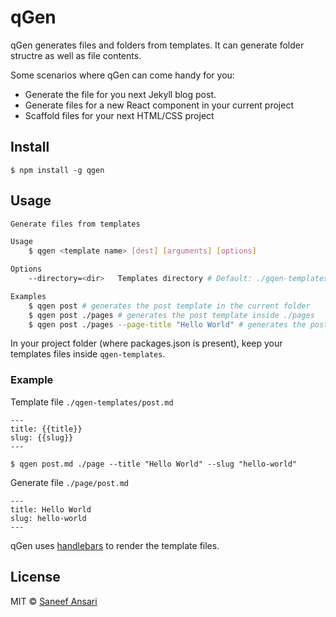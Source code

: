 # qGen

qGen generates files and folders from templates. It can generate folder structre as well as file contents.

Some scenarios where qGen can come handy for you:

- Generate the file for you next Jekyll blog post.
- Generate files for a new React component in your current project
- Scaffold files for your next HTML/CSS project

## Install

	$ npm install -g qgen

## Usage

```bash
Generate files from templates

Usage
	$ qgen <template name> [dest] [arguments] [options]

Options
	--directory=<dir>	Templates directory # Default: ./gqen-templates

Examples
	$ qgen post # generates the post template in the current folder
	$ qgen post ./pages # generates the post template inside ./pages
	$ qgen post ./pages --page-title "Hello World" # generates the post template in inside ./pages with data field pageTitle="Hello World" to the template rendering engine
```

In your project folder (where packages.json is present), keep your templates files inside `qgen-templates`.

### Example

Template file `./qgen-templates/post.md`
```
---
title: {{title}}
slug: {{slug}}
---

```

```
$ qgen post.md ./page --title "Hello World" --slug "hello-world"
```

Generate file `./page/post.md`
```
---
title: Hello World
slug: hello-world
---

```

qGen uses [handlebars](http://handlebarsjs.com) to render the template files.

## License
MIT © [Saneef Ansari](https://saneef.com)
